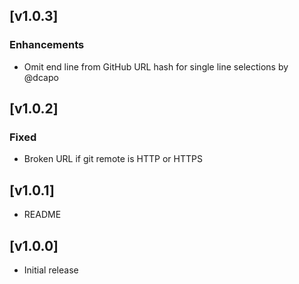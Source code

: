 ## [v1.0.3]

### Enhancements
- Omit end line from GitHub URL hash for single line selections by @dcapo

## [v1.0.2]

### Fixed
- Broken URL if git remote is HTTP or HTTPS

## [v1.0.1]

- README

## [v1.0.0]

- Initial release
